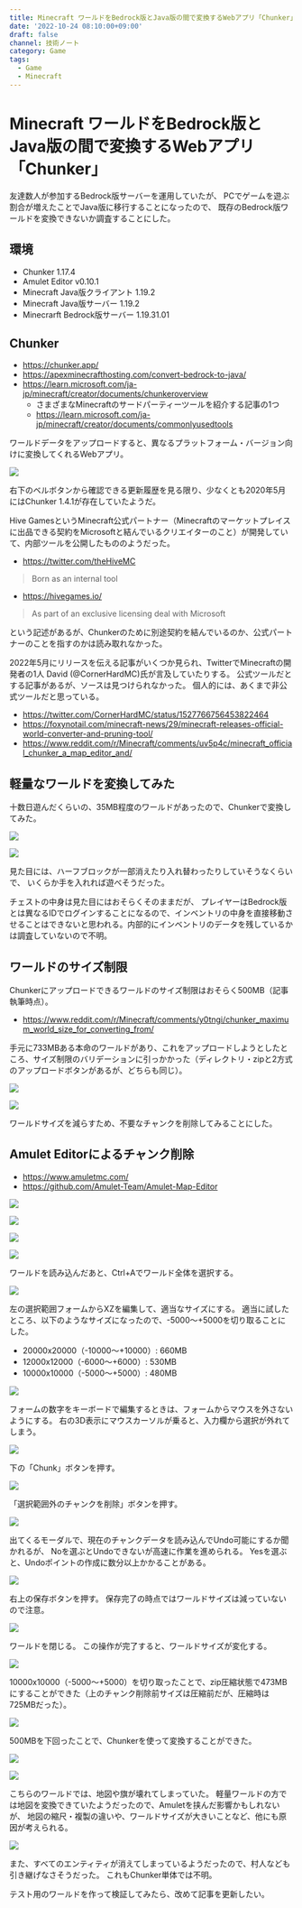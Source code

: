 ```yaml
---
title: Minecraft ワールドをBedrock版とJava版の間で変換するWebアプリ「Chunker」
date: '2022-10-24 08:10:00+09:00'
draft: false
channel: 技術ノート
category: Game
tags:
  - Game
  - Minecraft
---
```

# Minecraft ワールドをBedrock版とJava版の間で変換するWebアプリ「Chunker」

友達数人が参加するBedrock版サーバーを運用していたが、
PCでゲームを遊ぶ割合が増えたことでJava版に移行することになったので、
既存のBedrock版ワールドを変換できないか調査することにした。

## 環境

- Chunker 1.17.4
- Amulet Editor v0.10.1
- Minecraft Java版クライアント 1.19.2
- Minecraft Java版サーバー 1.19.2
- Minecrarft Bedrock版サーバー 1.19.31.01

## Chunker

- <https://chunker.app/>
- <https://apexminecrafthosting.com/convert-bedrock-to-java/>
- <https://learn.microsoft.com/ja-jp/minecraft/creator/documents/chunkeroverview>
    - さまざまなMinecraftのサードパーティーツールを紹介する記事の1つ
    - <https://learn.microsoft.com/ja-jp/minecraft/creator/documents/commonlyusedtools>

ワールドデータをアップロードすると、異なるプラットフォーム・バージョン向けに変換してくれるWebアプリ。

![](images/chunker_start.png)

右下のベルボタンから確認できる更新履歴を見る限り、少なくとも2020年5月にはChunker 1.4.1が存在していたようだ。

Hive GamesというMinecraft公式パートナー（Minecraftのマーケットプレイスに出品できる契約をMicrosoftと結んでいるクリエイターのこと）が開発していて、内部ツールを公開したもののようだった。

- <https://twitter.com/theHiveMC>

> Born as an internal tool

- <https://hivegames.io/>

> As part of an exclusive licensing deal with Microsoft

という記述があるが、Chunkerのために別途契約を結んでいるのか、公式パートナーのことを指すのかは読み取れなかった。

2022年5月にリリースを伝える記事がいくつか見られ、TwitterでMinecraftの開発者の1人 David (@CornerHardMC)氏が言及していたりする。
公式ツールだとする記事があるが、ソースは見つけられなかった。
個人的には、あくまで非公式ツールだと思っている。

- <https://twitter.com/CornerHardMC/status/1527766756453822464>
- <https://foxynotail.com/minecraft-news/29/minecraft-releases-official-world-converter-and-pruning-tool/>
- <https://www.reddit.com/r/Minecraft/comments/uv5p4c/minecraft_official_chunker_a_map_editor_and/>


## 軽量なワールドを変換してみた

十数日遊んだくらいの、35MB程度のワールドがあったので、Chunkerで変換してみた。

![](images/liteworld_map.png)

![](images/liteworld_half_block.png)

見た目には、ハーフブロックが一部消えたり入れ替わったりしていそうなくらいで、
いくらか手を入れれば遊べそうだった。

チェストの中身は見た目にはおそらくそのままだが、
プレイヤーはBedrock版とは異なるIDでログインすることになるので、インベントリの中身を直接移動させることはできないと思われる。内部的にインベントリのデータを残しているかは調査していないので不明。

## ワールドのサイズ制限

Chunkerにアップロードできるワールドのサイズ制限はおそらく500MB（記事執筆時点）。

- <https://www.reddit.com/r/Minecraft/comments/y0tngi/chunker_maximum_world_size_for_converting_from/>

手元に733MBある本命のワールドがあり、これをアップロードしようとしたところ、サイズ制限のバリデーションに引っかかった（ディレクトリ・zipと2方式のアップロードボタンがあるが、どちらも同じ）。

![](images/chunker_733mb.png)

![](images/chunker_size_limit.png)

ワールドサイズを減らすため、不要なチャンクを削除してみることにした。

## Amulet Editorによるチャンク削除

- <https://www.amuletmc.com/>
- <https://github.com/Amulet-Team/Amulet-Map-Editor>

![](images/amulet_start.png)

![](images/amulet_load_world.png)

![](images/amulet_loaded.png)

![](images/amulet_3d_editor.png)

ワールドを読み込んだあと、Ctrl+Aでワールド全体を選択する。

![](images/amulet_all_selected.png)

左の選択範囲フォームからXZを編集して、適当なサイズにする。
適当に試したところ、以下のようなサイズになったので、-5000～+5000を切り取ることにした。

- 20000x20000（-10000～+10000）: 660MB
- 12000x12000（-6000～+6000）: 530MB
- 10000x10000（-5000～+5000）: 480MB

![](images/amulet_selection_edit.png)

フォームの数字をキーボードで編集するときは、フォームからマウスを外さないようにする。
右の3D表示にマウスカーソルが乗ると、入力欄から選択が外れてしまう。

![](images/amulet_selection_edited.png)

下の「Chunk」ボタンを押す。

![](images/amulet_chunk.png)

「選択範囲外のチャンクを削除」ボタンを押す。

![](images/amulet_chunk_delete_unselected.png)

出てくるモーダルで、現在のチャンクデータを読み込んでUndo可能にするか聞かれるが、
Noを選ぶとUndoできないが高速に作業を進められる。
Yesを選ぶと、Undoポイントの作成に数分以上かかることがある。

![](images/amulet_chunk_undo.png)

右上の保存ボタンを押す。
保存完了の時点ではワールドサイズは減っていないので注意。

![](images/amulet_save.png)

ワールドを閉じる。
この操作が完了すると、ワールドサイズが変化する。

![](images/amulet_close.png)

10000x10000（-5000～+5000）を切り取ったことで、zip圧縮状態で473MBにすることができた（上のチャンク削除前サイズは圧縮前だが、圧縮時は725MBだった）。

![](images/chunker_473mb.png)

500MBを下回ったことで、Chunkerを使って変換することができた。

![](images/chunker_converting.png)

![](images/chunker_ready_to_download.png)

こちらのワールドでは、地図や旗が壊れてしまっていた。
軽量ワールドの方では地図を変換できていたようだったので、Amuletを挟んだ影響かもしれないが、
地図の縮尺・複製の違いや、ワールドサイズが大きいことなど、他にも原因が考えられる。

![](images/heavyworld_banner.png)

また、すべてのエンティティが消えてしまっているようだったので、村人なども引き継げなさそうだった。
これもChunker単体では不明。

テスト用のワールドを作って検証してみたら、改めて記事を更新したい。
